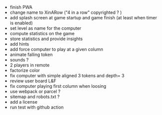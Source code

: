 
- finish PWA
- change name to XinARow ("4 in a row" copyrighted ? )
- add splash screen at game startup and game finish (at least when timer is enabled)
- set level as name for the computer
- compute statistics on the game
- store statistics and provide insights
- add hints 
- add force computer to play at a given column
- animate falling token
- sounds ?
- 2 players in remote
- factorize color
- fix computer with simple aligned 3 tokens and depth= 3
- review user board L&F 
- fix computer playing first column when loosing
- use webpack or parcel ?
- sitemap and robots.txt ?
- add a license
- run test with github action